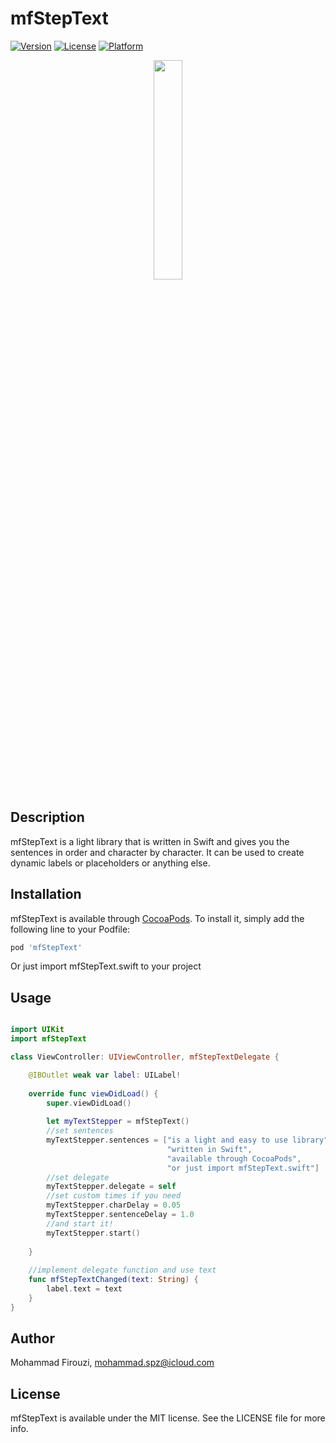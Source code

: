 # mfStepText

[![Version](https://img.shields.io/cocoapods/v/mfStepText.svg?style=flat)](https://cocoapods.org/pods/mfStepText)
[![License](https://img.shields.io/cocoapods/l/mfStepText.svg?style=flat)](https://cocoapods.org/pods/mfStepText)
[![Platform](https://img.shields.io/cocoapods/p/mfStepText.svg?style=flat)](https://cocoapods.org/pods/mfStepText)

<p align="center">
  <img src="https://s7.gifyu.com/images/mfStepText720.gif" width="30%" />
</p>


## Description

mfStepText is a light library that is written in Swift and gives you the sentences in order and character by character.
It can be used to create dynamic labels or placeholders or anything else.

## Installation

mfStepText is available through [CocoaPods](https://cocoapods.org). To install
it, simply add the following line to your Podfile:

```ruby
pod 'mfStepText'
```

Or just import mfStepText.swift to your project

## Usage

```swift

import UIKit
import mfStepText

class ViewController: UIViewController, mfStepTextDelegate {

    @IBOutlet weak var label: UILabel!
    
    override func viewDidLoad() {
        super.viewDidLoad()
        
        let myTextStepper = mfStepText()
        //set sentences
        myTextStepper.sentences = ["is a light and easy to use library",
                                   "written in Swift",
                                   "available through CocoaPods",
                                   "or just import mfStepText.swift"]
        //set delegate
        myTextStepper.delegate = self
        //set custom times if you need
        myTextStepper.charDelay = 0.05
        myTextStepper.sentenceDelay = 1.0
        //and start it!
        myTextStepper.start()
        
    }
    
    //implement delegate function and use text
    func mfStepTextChanged(text: String) {
        label.text = text
    }
}

```

## Author

Mohammad Firouzi, mohammad.spz@icloud.com


## License

mfStepText is available under the MIT license. See the LICENSE file for more info.
